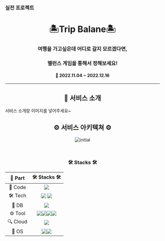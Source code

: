 ### 실전 프로젝트
<h1 align="center"><b>🏝Trip Balane🏝</b></h3>
<h3 align="center">여행을 가고싶은데 어디로 갈지 모르겠다면,</h3>
<h3 align="center">밸런스 게임을 통해서 정해보세요!</h3>
<h4 align="center">📆 2022.11.04 ~ 2022.12.16</h4>

-------

<h2 align="center"> 🚌 서비스 소개</h2>

서비스 소개랑 이미지를 넣어주세요~

<h2 align="center"> ⚙ 서비스 아키텍쳐 ⚙</h2>

<div align="center">

![initial](https://user-images.githubusercontent.com/77573910/205982215-c80b3e05-a507-4fd5-94e3-a282395b67eb.png)

</div>



<br>
<h3 align="center"><b>🛠 Stacks 🛠</b></h3>
<p align="center">

<div align="center">



|🔩 Part|🛠 Stacks 🛠|
|:---:|:---:|
|📃 Code| <img src="https://img.shields.io/badge/java-FC4C02?style=for-the-badge&logo=&logoColor=white"> |
|🛠 Tech| <img src="https://img.shields.io/badge/Spring-6DB33F?style=for-the-badge&logo=github&logoColor=white"> <img src="https://img.shields.io/badge/GRADLE-02303A?style=for-the-badge&logo=Gradle&logoColor=white">|
|💾 DB| <img src="https://img.shields.io/badge/MariaDB-003545?style=for-the-badge&logo=MariaDB&logoColor=white">|
|⚙️ Tool| <img src="https://img.shields.io/badge/github-181717?style=for-the-badge&logo=github&logoColor=white"><img src="https://img.shields.io/badge/Jira-0052CC?style=for-the-badge&logo=Jira%20Software&logoColor=white"><img src="https://img.shields.io/badge/IntelliJ IDEA-000000?style=for-the-badge&logo=IntelliJ%20IDEA&logoColor=white"><img src="https://img.shields.io/badge/SSL-F68212?style=for-the-badge&logo=Open%20Access&logoColor=white">|
|🔍 Cloud| <img src="https://img.shields.io/badge/aws-232F3E?style=for-the-badge&logo=Amazon%20AWS&logoColor=white">|
|🐧 OS | <img src="https://img.shields.io/badge/linux-FCC624?style=for-the-badge&logo=linux&logoColor=black"><img src="https://img.shields.io/badge/Ubuntu-E95420?style=for-the-badge&logo=Ubuntu&logoColor=white">|

</div>


<br>
